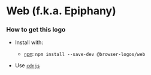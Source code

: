 # Web (f.k.a. Epiphany)

### How to get this logo

* Install with:
  * [`npm`](https://www.npmjs.com/): `npm install --save-dev @browser-logos/web`

* Use [`cdnjs`](https://cdnjs.com/libraries/browser-logos)
